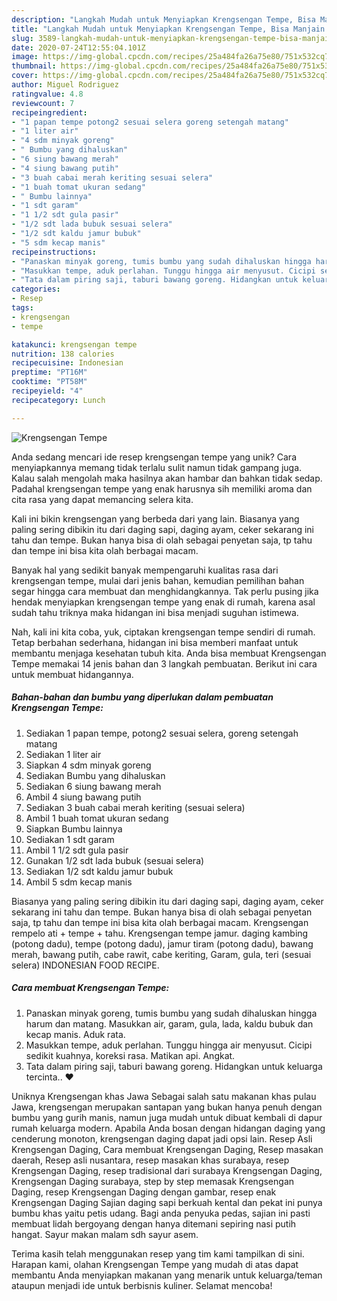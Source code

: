 ```yaml
---
description: "Langkah Mudah untuk Menyiapkan Krengsengan Tempe, Bisa Manjain Lidah"
title: "Langkah Mudah untuk Menyiapkan Krengsengan Tempe, Bisa Manjain Lidah"
slug: 3589-langkah-mudah-untuk-menyiapkan-krengsengan-tempe-bisa-manjain-lidah
date: 2020-07-24T12:55:04.101Z
image: https://img-global.cpcdn.com/recipes/25a484fa26a75e80/751x532cq70/krengsengan-tempe-foto-resep-utama.jpg
thumbnail: https://img-global.cpcdn.com/recipes/25a484fa26a75e80/751x532cq70/krengsengan-tempe-foto-resep-utama.jpg
cover: https://img-global.cpcdn.com/recipes/25a484fa26a75e80/751x532cq70/krengsengan-tempe-foto-resep-utama.jpg
author: Miguel Rodriguez
ratingvalue: 4.8
reviewcount: 7
recipeingredient:
- "1 papan tempe potong2 sesuai selera goreng setengah matang"
- "1 liter air"
- "4 sdm minyak goreng"
- " Bumbu yang dihaluskan"
- "6 siung bawang merah"
- "4 siung bawang putih"
- "3 buah cabai merah keriting sesuai selera"
- "1 buah tomat ukuran sedang"
- " Bumbu lainnya"
- "1 sdt garam"
- "1 1/2 sdt gula pasir"
- "1/2 sdt lada bubuk sesuai selera"
- "1/2 sdt kaldu jamur bubuk"
- "5 sdm kecap manis"
recipeinstructions:
- "Panaskan minyak goreng, tumis bumbu yang sudah dihaluskan hingga harum dan matang. Masukkan air, garam, gula, lada, kaldu bubuk dan kecap manis. Aduk rata."
- "Masukkan tempe, aduk perlahan. Tunggu hingga air menyusut. Cicipi sedikit kuahnya, koreksi rasa. Matikan api. Angkat."
- "Tata dalam piring saji, taburi bawang goreng. Hidangkan untuk keluarga tercinta.. ❤"
categories:
- Resep
tags:
- krengsengan
- tempe

katakunci: krengsengan tempe 
nutrition: 138 calories
recipecuisine: Indonesian
preptime: "PT16M"
cooktime: "PT58M"
recipeyield: "4"
recipecategory: Lunch

---
```



![Krengsengan Tempe](https://img-global.cpcdn.com/recipes/25a484fa26a75e80/751x532cq70/krengsengan-tempe-foto-resep-utama.jpg)

Anda sedang mencari ide resep krengsengan tempe yang unik? Cara menyiapkannya memang tidak terlalu sulit namun tidak gampang juga. Kalau salah mengolah maka hasilnya akan hambar dan bahkan tidak sedap. Padahal krengsengan tempe yang enak harusnya sih memiliki aroma dan cita rasa yang dapat memancing selera kita.

Kali ini bikin krengsengan yang berbeda dari yang lain. Biasanya yang paling sering dibikin itu dari daging sapi, daging ayam, ceker sekarang ini tahu dan tempe. Bukan hanya bisa di olah sebagai penyetan saja, tp tahu dan tempe ini bisa kita olah berbagai macam.

Banyak hal yang sedikit banyak mempengaruhi kualitas rasa dari krengsengan tempe, mulai dari jenis bahan, kemudian pemilihan bahan segar hingga cara membuat dan menghidangkannya. Tak perlu pusing jika hendak menyiapkan krengsengan tempe yang enak di rumah, karena asal sudah tahu triknya maka hidangan ini bisa menjadi suguhan istimewa.


Nah, kali ini kita coba, yuk, ciptakan krengsengan tempe sendiri di rumah. Tetap berbahan sederhana, hidangan ini bisa memberi manfaat untuk membantu menjaga kesehatan tubuh kita. Anda bisa membuat Krengsengan Tempe memakai 14 jenis bahan dan 3 langkah pembuatan. Berikut ini cara untuk membuat hidangannya.

<!--inarticleads1-->

##### Bahan-bahan dan bumbu yang diperlukan dalam pembuatan Krengsengan Tempe:

1. Sediakan 1 papan tempe, potong2 sesuai selera, goreng setengah matang
1. Sediakan 1 liter air
1. Siapkan 4 sdm minyak goreng
1. Sediakan  Bumbu yang dihaluskan
1. Sediakan 6 siung bawang merah
1. Ambil 4 siung bawang putih
1. Sediakan 3 buah cabai merah keriting (sesuai selera)
1. Ambil 1 buah tomat ukuran sedang
1. Siapkan  Bumbu lainnya
1. Sediakan 1 sdt garam
1. Ambil 1 1/2 sdt gula pasir
1. Gunakan 1/2 sdt lada bubuk (sesuai selera)
1. Sediakan 1/2 sdt kaldu jamur bubuk
1. Ambil 5 sdm kecap manis


Biasanya yang paling sering dibikin itu dari daging sapi, daging ayam, ceker sekarang ini tahu dan tempe. Bukan hanya bisa di olah sebagai penyetan saja, tp tahu dan tempe ini bisa kita olah berbagai macam. Krengsengan rempelo ati + tempe + tahu. Krengsengan tempe jamur. daging kambing (potong dadu), tempe (potong dadu), jamur tiram (potong dadu), bawang merah, bawang putih, cabe rawit, cabe keriting, Garam, gula, teri (sesuai selera) INDONESIAN FOOD RECIPE. 

<!--inarticleads2-->

##### Cara membuat Krengsengan Tempe:

1. Panaskan minyak goreng, tumis bumbu yang sudah dihaluskan hingga harum dan matang. Masukkan air, garam, gula, lada, kaldu bubuk dan kecap manis. Aduk rata.
1. Masukkan tempe, aduk perlahan. Tunggu hingga air menyusut. Cicipi sedikit kuahnya, koreksi rasa. Matikan api. Angkat.
1. Tata dalam piring saji, taburi bawang goreng. Hidangkan untuk keluarga tercinta.. ❤


Uniknya Krengsengan khas Jawa Sebagai salah satu makanan khas pulau Jawa, krengsengan merupakan santapan yang bukan hanya penuh dengan bumbu yang gurih manis, namun juga mudah untuk dibuat kembali di dapur rumah keluarga modern. Apabila Anda bosan dengan hidangan daging yang cenderung monoton, krengsengan daging dapat jadi opsi lain. Resep Asli Krengsengan Daging, Cara membuat Krengsengan Daging, Resep masakan daerah, Resep asli nusantara, resep masakan khas surabaya, resep Krengsengan Daging, resep tradisional dari surabaya Krengsengan Daging, Krengsengan Daging surabaya, step by step memasak Krengsengan Daging, resep Krengsengan Daging dengan gambar, resep enak Krengsengan Daging Sajian daging sapi berkuah kental dan pekat ini punya bumbu khas yaitu petis udang. Bagi anda penyuka pedas, sajian ini pasti membuat lidah bergoyang dengan hanya ditemani sepiring nasi putih hangat. Sayur makan malam sdh sayur asem. 

Terima kasih telah menggunakan resep yang tim kami tampilkan di sini. Harapan kami, olahan Krengsengan Tempe yang mudah di atas dapat membantu Anda menyiapkan makanan yang menarik untuk keluarga/teman ataupun menjadi ide untuk berbisnis kuliner. Selamat mencoba!
